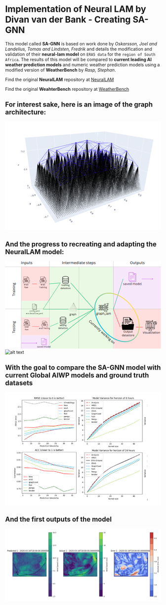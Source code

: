 # Implementation of Neural LAM by Divan van der Bank - Creating SA-GNN

This model called **SA-GNN** is based on work done by *Oskarsson, Joel and Landelius, Tomas and Lindsten, Fredrik* and details the modification and validation of their **neural-lam model** on `ERA5 data` for the `region of South Africa`. The results of this model will be compared to **current leading AI weather prediction models** and numeric weather prediction models using a modified version of **WeatherBench** by *Rasp, Stephan*.

Find the original **NeuralLAM** repository at [NeuralLAM](https://github.com/mllam/neural-lam/tree/main)

Find the original **WeahterBench** repository at [WeatherBench](https://github.com/google-research/weatherbench2)

## For interest sake, here is an image of the graph architecture:

![alt text](images/multiscale_graph.png)

## And the progress to recreating and adapting the NeuralLAM model:

![alt text](images/progress.png)
![alt text](image.png)

## With the goal to compare the SA-GNN model with current Global AIWP models and ground truth datasets

![alt text](images/metric_graphs.png)

## And the first outputs of the model

![alt text](images/output_1.png)


